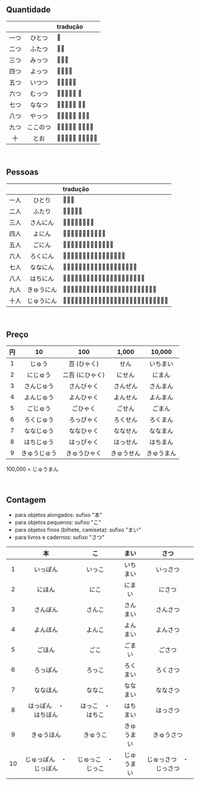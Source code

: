## Quantidade

|   |   | tradução |
|:---:|:---:|:---|
| 一つ | ひとつ | 🍎 |
| 二つ | ふたつ | 🍎🍎 |
| 三つ | みっつ | 🍎🍎🍎 |
| 四つ | よっつ | 🍎🍎🍎🍎 |
| 五つ | いつつ | 🍎🍎🍎🍎🍎 |
| 六つ | むっつ | 🍎🍎🍎🍎🍎 🍊 |
| 七つ | ななつ | 🍎🍎🍎🍎🍎 🍊🍊 |
| 八つ | やっつ | 🍎🍎🍎🍎🍎 🍊🍊🍊 |
| 九つ | ここのつ | 🍎🍎🍎🍎🍎 🍊🍊🍊🍊 |
| 十 | とお | 🍎🍎🍎🍎🍎 🍊🍊🍊🍊🍊 |

<br>


## Pessoas

|   |   | tradução |
|:---:|:---:|:---|
| 一人 | ひとり | 🧍🏻‍♀️ |
| 二人 | ふたり | 🧍🏻‍♀️🧍🏻 |
| 三人 | さんにん | 🧍🏻‍♀️🧍🏻🧍🏻‍♂️ |
| 四人 | よにん | 🧍🏻‍♀️🧍🏻🧍🏻‍♂️🧍🏼‍♀️ |
| 五人 | ごにん | 🧍🏻‍♀️🧍🏻🧍🏻‍♂️🧍🏼‍♀️🧍🏼 |
| 六人 | ろくにん | 🧍🏻‍♀️🧍🏻🧍🏻‍♂️🧍🏼‍♀️🧍🏼🧍🏼‍♂️ |
| 七人 | ななにん | 🧍🏻‍♀️🧍🏻🧍🏻‍♂️🧍🏼‍♀️🧍🏼🧍🏼‍♂️🧍🏽‍♀️ |
| 八人 | はちにん | 🧍🏻‍♀️🧍🏻🧍🏻‍♂️🧍🏼‍♀️🧍🏼🧍🏼‍♂️🧍🏽‍♀️🧍🏽 |
| 九人 | きゅうにん | 🧍🏻‍♀️🧍🏻🧍🏻‍♂️🧍🏼‍♀️🧍🏼🧍🏼‍♂️🧍🏽‍♀️🧍🏽🧍🏽‍♂️ |
| 十人 | じゅうにん | 🧍🏻‍♀️🧍🏻🧍🏻‍♂️🧍🏼‍♀️🧍🏼🧍🏼‍♂️🧍🏽‍♀️🧍🏽🧍🏽‍♂🧍🏾‍♀️️ |

<br>

## Preço

| 円 | 10 | 100 | 1,000 | 10,000 |
|:---:|:---:|:---:|:---:|:---:|
| 1 | じゅう | 百 (ひゃく) | せん | いちまい |
| 2 | にじゅう | 二百 (にひゃく) | にせん | にまん |
| 3 | さんじゅう | さんびゃく | さんぜん | さんまん |
| 4 | よんじゅう | よんひゃく | よんせん | よんまん |
| 5 | ごじゅう | ごひゃく | ごせん | ごまん |
| 6 | ろくじゅう | ろっぴゃく | ろくせん | ろくまん |
| 7 | ななじゅう | ななひゃく | ななせん | ななまん |
| 8 | はちじゅう | はっぴゃく | はっせん | はちまん |
| 9 | きゅうじゅう | きゅうひゃく | きゅうせん | きゅうまん |

100,000 = じゅうまん

<br>


## Contagem

- para objetos alongados: sufixo "本"
- para objetos pequenos: sufixo "こ"
- para objetos finos (bilhete, camiseta): sufixo "まい"
- para livros e cadernos: sufixo "さつ"

|  | 本 | こ | まい | さつ |
|:---:|:---:|:---:|:---:|:---:|
| 1 | いっぽん | いっこ | いちまい | いっさつ |
| 2 | にほん | にこ | にまい | にさつ |
| 3 | さんぼん | さんこ | さんまい | さんさつ |
| 4 | よんほん | よんこ | よんまい | よんさつ |
| 5 | ごほん | ごこ | ごまい | ごさつ |
| 6 | ろっぽん | ろっこ | ろくまい | ろくさつ |
| 7 | ななほん | ななこ | ななまい | ななさつ |
| 8 | はっぽん　・　はちほん | はっこ　・　はちこ | はちまい | はっさつ |
| 9 | きゅうほん | きゅうこ | きゅうまい | きゅうさつ |
| 10 | じゅっぽん　・　じっぽん | じゅっこ　・　じっこ | じゅうまい | じゅっさつ　・　じっさつ |
